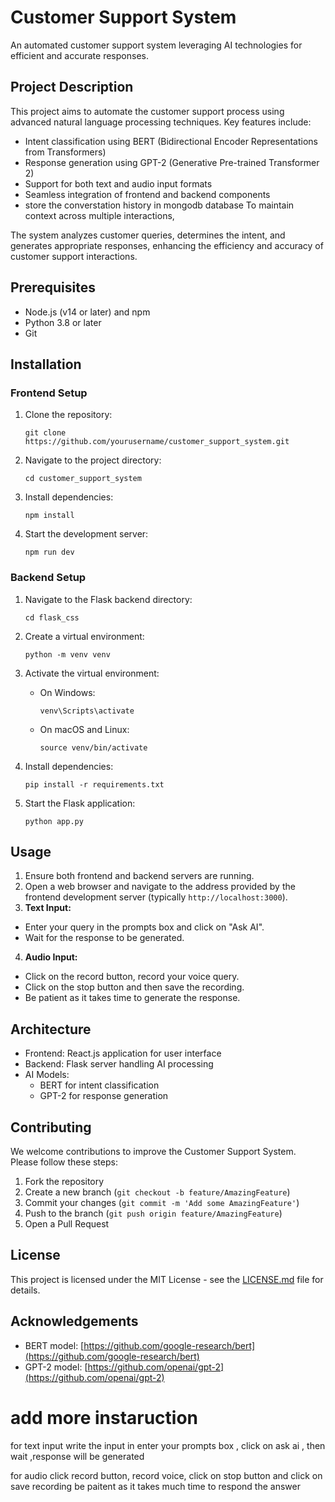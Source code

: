 # Customer Support System

An automated customer support system leveraging AI technologies for efficient and accurate responses.

## Project Description

This project aims to automate the customer support process using advanced natural language processing techniques. Key features include:

- Intent classification using BERT (Bidirectional Encoder Representations from Transformers)
- Response generation using GPT-2 (Generative Pre-trained Transformer 2)
- Support for both text and audio input formats
- Seamless integration of frontend and backend components
- store the converstation history in mongodb database To maintain context across multiple interactions,

The system analyzes customer queries, determines the intent, and generates appropriate responses, enhancing the efficiency and accuracy of customer support interactions.

## Prerequisites

- Node.js (v14 or later) and npm
- Python 3.8 or later
- Git

## Installation

### Frontend Setup

1. Clone the repository:
   ```
   git clone https://github.com/yourusername/customer_support_system.git
   ```

2. Navigate to the project directory:
   ```
   cd customer_support_system
   ```

3. Install dependencies:
   ```
   npm install
   ```

4. Start the development server:
   ```
   npm run dev
   ```

### Backend Setup

1. Navigate to the Flask backend directory:
   ```
   cd flask_css
   ```

2. Create a virtual environment:
   ```
   python -m venv venv
   ```

3. Activate the virtual environment:
   - On Windows:
     ```
     venv\Scripts\activate
     ```
   - On macOS and Linux:
     ```
     source venv/bin/activate
     ```

4. Install dependencies:
   ```
   pip install -r requirements.txt
   ```

5. Start the Flask application:
   ```
   python app.py
   ```


## Usage

1. Ensure both frontend and backend servers are running.
2. Open a web browser and navigate to the address provided by the frontend development server (typically `http://localhost:3000`).
3. **Text Input:**
- Enter your query in the prompts box and click on "Ask AI".
- Wait for the response to be generated.
4. **Audio Input:**
- Click on the record button, record your voice query.
- Click on the stop button and then save the recording.
- Be patient as it takes time to generate the response.

## Architecture

- Frontend: React.js application for user interface
- Backend: Flask server handling AI processing
- AI Models:
  - BERT for intent classification
  - GPT-2 for response generation

## Contributing

We welcome contributions to improve the Customer Support System. Please follow these steps:

1. Fork the repository
2. Create a new branch (`git checkout -b feature/AmazingFeature`)
3. Commit your changes (`git commit -m 'Add some AmazingFeature'`)
4. Push to the branch (`git push origin feature/AmazingFeature`)
5. Open a Pull Request

## License

This project is licensed under the MIT License - see the [LICENSE.md](LICENSE.md) file for details.

## Acknowledgements

- BERT model: [https://github.com/google-research/bert](https://github.com/google-research/bert)
- GPT-2 model: [https://github.com/openai/gpt-2](https://github.com/openai/gpt-2)





# add more instaruction
for text input 
write the input in enter your prompts box , click on ask ai , then wait ,response will be generated

for audio
click record button, record voice, click on stop button and click on save recording
be paitent as it takes much time to respond the answer
